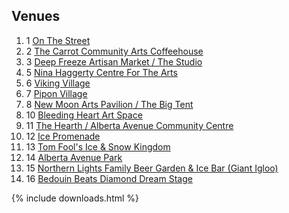 <h2>Venues</h2>
<ol class="listless">
  <li><span class="ordinal ordinal-small">1</span> <a href="#stage-1">On The Street</a></li>
  <li><span class="ordinal ordinal-small">2</span> <a href="#stage-2">The Carrot Community Arts Coffeehouse</a></li>
  <li><span class="ordinal ordinal-small">3</span> <a href="#stage-3">Deep Freeze Artisan Market / The Studio</a></li>
  <li><span class="ordinal ordinal-small">5</span> <a href="#stage-5">Nina Haggerty Centre For The Arts</a></li>
  <li><span class="ordinal ordinal-small">6</span> <a href="#stage-6">Viking Village</a></li>
  <li><span class="ordinal ordinal-small">7</span> <a href="#stage-7">Pipon Village</a></li>
  <li><span class="ordinal ordinal-small">8</span> <a href="#stage-8">New Moon Arts Pavilion / The Big Tent</a></li>
  <li><span class="ordinal ordinal-small">10</span> <a href="#stage-10">Bleeding Heart Art Space</a></li>
  <li><span class="ordinal ordinal-small">11</span> <a href="#stage-11">The Hearth / Alberta Avenue Community Centre</a></li>
  <li><span class="ordinal ordinal-small">12</span> <a href="#stage-12">Ice Promenade</a></li>
  <li><span class="ordinal ordinal-small">13</span> <a href="#stage-13">Tom Fool's Ice & Snow Kingdom</a></li>
  <li><span class="ordinal ordinal-small">14</span> <a href="#stage-14">Alberta Avenue Park</a></li>
  <li><span class="ordinal ordinal-small">15</span> <a href="#stage-15">Northern Lights Family Beer Garden & Ice Bar (Giant Igloo)</a></li>
  <li><span class="ordinal ordinal-small">16</span> <a href="#stage-16">Bedouin Beats Diamond Dream Stage</a></li>
</ol>

{% include downloads.html %}
